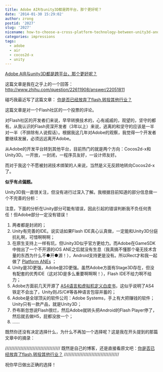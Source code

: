 ```yaml
---
title: Adobe AIR与unity3D都是跨平台，那个更好呢？
date: '2014-01-30 15:29:02'
author: zrong
postid: '2027'
slug: '2027'
nicename: how-to-choose-a-cross-platform-technology-between-unity3d-and-adobe-air
categories: impressions
tags:
  - adobe
  - air
  - cocos2d-x
  - unity
---
```


[Adobe AIR与unity3D都是跨平台，那个更好呢？](http://blog.zengrong.net/post/2027.html)

这篇文章是我在之乎上的一个回答：<http://www.zhihu.com/question/22611908/answer/22051811>

碰巧我最近写了这篇文章： [你是否已经放弃了flash,转投其他行业？][1]

这篇文章是对一个Flash社区的一个投票的评论。

对Flash社区的开发者们来说，早早转换技术的，心有戚戚的，观望的，坚守的都有。从我认识的Flash资深开发者（3年以上）来说，逃离的和坚守的应该是一半对一半（不排除有人说假话）。根据我这几年对Adobe的观察，我觉得一个开发者要继续发展，必须远远离开Adobe。

<!--more-->

从Adobe的开发平台转到其他平台，目前热门的就是两个方向：Cocos2d-x和Unity3D。一开放，一封闭，一程序员友好，一设计师友好。

而对于我这个不愿被封闭技术绑架的人来说，当然是义无反顾地转向Cocos2d-x了。

**似乎有点偏题。**

Unity3D我一直很关注，但没有进行过深入了解。我根据目前知道的部分信息做一个不完善的分析：

注意，下面的分析在Unity部分可能有错误，因此引起的错误判断我不负任何责任！但Adobe部分一定没有错误！

1. 两者都是封闭的；
1. Unity有完善的IDE。说实话如果Flash IDE真心认真做，一定能和Unity3D分庭抗礼啊，可惜啊啊啊；
1. 在原生支持上一样有坑，但Unity3D似乎官方更给力。而Adobe在GameSDK中抛出了一个不开源的iOS ANE之后就没有生息（我真搞不懂那个毫无技术含量的东西为什么不●开●源！），Android支持更是没有。所以Rect才和我一起做了 [Platform ANEs][2] ；
1. Unity是3D更强，Adobe是2D更强。虽然Adobe方面有Stage3D存在，但没有配套的优秀IDE（这对3D是多么重要啊啊啊！），Flash IDE不给力啊不给力；
1. Adobe方面前几天开源了 [AS4语言和虚拟机定义白皮书][4]，这似乎说明了AS4铁定不会出了，Unity则JS/C#等各种语言包容并蓄的；
1. Adobe是全球顶尖的软件公司：Adobe Systems，手上有大把赚钱的软件；Unity只有一款产品，就是Unity3D；
1. 乔布斯忽悠说Flash很烂，然后Adobe就转头把Android的Flash Player停了，然后就去做H5，屁都没放一个；
1. ……

既然你还没有决定选择什么，为什么不再加一个选择呢？这是我在开头提到的那篇文章中的摘录：

////////////////////////////////////
既然是自己的博客，还是直接看原文吧：[你是否已经放弃了flash,转投其他行业？][1]
////////////////////////////////////

祝你早日做出正确的选择！

[1]: http://blog.zengrong.net/post/2025.html
[2]: http://zengrong.net/platform-anes
[3]: https://github.com/adobe-research/ActionScript4
[4]: http://cn.quick-x.com/
